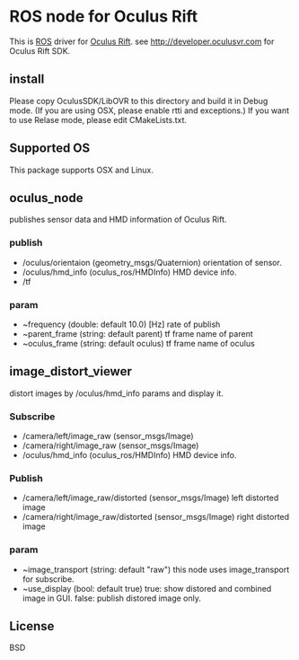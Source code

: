 ROS node for Oculus Rift
=========================
This is [ROS](http://ros.org) driver for [Oculus Rift](http://www.oculusvr.com).
see http://developer.oculusvr.com for Oculus Rift SDK.

install
-----------------
Please copy OculusSDK/LibOVR to this directory and build it in Debug mode.
(If you are using OSX, please enable rtti and exceptions.)
If you want to use Relase mode, please edit CMakeLists.txt.

Supported OS
-----------------
This package supports OSX and Linux.

oculus_node
------------------
publishes sensor data and HMD information of Oculus Rift.

### publish

* /oculus/orientaion (geometry_msgs/Quaternion) orientation of sensor.
* /oculus/hmd_info (oculus_ros/HMDInfo) HMD device info.
* /tf

### param
* ~frequency (double: default 10.0) [Hz] rate of publish
* ~parent_frame (string: default parent) tf frame name of parent
* ~oculus_frame (string: default oculus) tf frame name of oculus

image_distort_viewer
-------------------
distort images by /oculus/hmd_info params and display it.

### Subscribe
* /camera/left/image_raw (sensor_msgs/Image)
* /camera/right/image_raw (sensor_msgs/Image)
* /oculus/hmd_info (oculus_ros/HMDInfo) HMD device info.

### Publish
* /camera/left/image_raw/distorted (sensor_msgs/Image) left distorted image
* /camera/right/image_raw/distorted (sensor_msgs/Image) right distorted image

### param
* ~image_transport (string: default "raw") this node uses image_transport for subscribe.
* ~use_display (bool: default true) true: show distored and combined image in GUI. false: publish distored image only.

License
-----------
BSD
